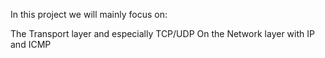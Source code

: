 In this project we will mainly focus on:

The Transport layer and especially TCP/UDP
On the Network layer with IP and ICMP
